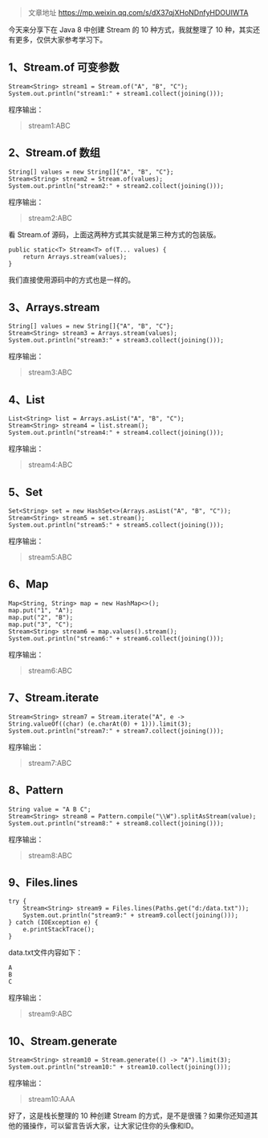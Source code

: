 > 文章地址 https://mp.weixin.qq.com/s/dX37qjXHoNDnfyHDOUIWTA

今天来分享下在 Java 8 中创建 Stream 的 10 种方式，我就整理了 10 种，其实还有更多，仅供大家参考学习下。

## 1、Stream.of 可变参数

```
Stream<String> stream1 = Stream.of("A", "B", "C");
System.out.println("stream1:" + stream1.collect(joining()));
```

程序输出：

> stream1:ABC

## 2、Stream.of 数组

```
String[] values = new String[]{"A", "B", "C"};
Stream<String> stream2 = Stream.of(values);
System.out.println("stream2:" + stream2.collect(joining()));
```

程序输出：

> stream2:ABC

看 Stream.of 源码，上面这两种方式其实就是第三种方式的包装版。

```
public static<T> Stream<T> of(T... values) {
    return Arrays.stream(values);
}
```

我们直接使用源码中的方式也是一样的。

## 3、Arrays.stream

```
String[] values = new String[]{"A", "B", "C"};
Stream<String> stream3 = Arrays.stream(values);
System.out.println("stream3:" + stream3.collect(joining()));
```

程序输出：

> stream3:ABC

## 4、List

```
List<String> list = Arrays.asList("A", "B", "C");
Stream<String> stream4 = list.stream();
System.out.println("stream4:" + stream4.collect(joining()));
```

程序输出：

> stream4:ABC

## 5、Set

```
Set<String> set = new HashSet<>(Arrays.asList("A", "B", "C"));
Stream<String> stream5 = set.stream();
System.out.println("stream5:" + stream5.collect(joining()));
```

程序输出：

> stream5:ABC

## 6、Map

```
Map<String, String> map = new HashMap<>();
map.put("1", "A");
map.put("2", "B");
map.put("3", "C");
Stream<String> stream6 = map.values().stream();
System.out.println("stream6:" + stream6.collect(joining()));
```

程序输出：

> stream6:ABC

## 7、Stream.iterate

```
Stream<String> stream7 = Stream.iterate("A", e -> String.valueOf((char) (e.charAt(0) + 1))).limit(3);
System.out.println("stream7:" + stream7.collect(joining()));
```

程序输出：

> stream7:ABC

## 8、Pattern

```
String value = "A B C";
Stream<String> stream8 = Pattern.compile("\\W").splitAsStream(value);
System.out.println("stream8:" + stream8.collect(joining()));
```

程序输出：

> stream8:ABC

## 9、Files.lines

```
try {
    Stream<String> stream9 = Files.lines(Paths.get("d:/data.txt"));
    System.out.println("stream9:" + stream9.collect(joining()));
} catch (IOException e) {
    e.printStackTrace();
}
```

data.txt文件内容如下：

```
A
B
C
```

程序输出：

> stream9:ABC

## 10、Stream.generate

```
Stream<String> stream10 = Stream.generate(() -> "A").limit(3);
System.out.println("stream10:" + stream10.collect(joining()));
```

程序输出：

> stream10:AAA

好了，这是栈长整理的 10 种创建 Stream 的方式，是不是很骚？如果你还知道其他的骚操作，可以留言告诉大家，让大家记住你的头像和ID。